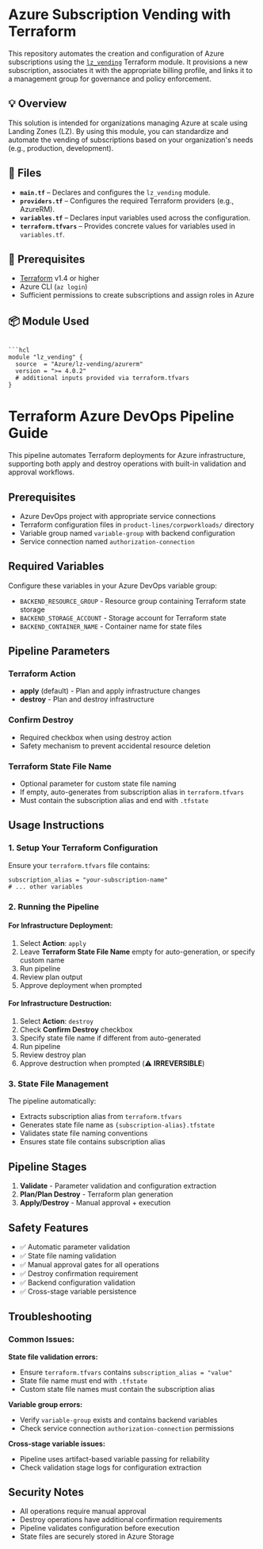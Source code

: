 # Azure Subscription Vending with Terraform

This repository automates the creation and configuration of Azure subscriptions using the [`lz_vending`](https://registry.terraform.io/modules/Azure/lz-vending/azurerm/latest) Terraform module. It provisions a new subscription, associates it with the appropriate billing profile, and links it to a management group for governance and policy enforcement.

## 💡 Overview

This solution is intended for organizations managing Azure at scale using Landing Zones (LZ). By using this module, you can standardize and automate the vending of subscriptions based on your organization's needs (e.g., production, development).

## 📁 Files

- **`main.tf`** – Declares and configures the `lz_vending` module.
- **`providers.tf`** – Configures the required Terraform providers (e.g., AzureRM).
- **`variables.tf`** – Declares input variables used across the configuration.
- **`terraform.tfvars`** – Provides concrete values for variables used in `variables.tf`.

## 🔧 Prerequisites

- [Terraform](https://developer.hashicorp.com/terraform/downloads) v1.4 or higher
- Azure CLI (`az login`)
- Sufficient permissions to create subscriptions and assign roles in Azure

## 📦 Module Used

<code>
```hcl
module "lz_vending" {
  source  = "Azure/lz-vending/azurerm"
  version = ">= 4.0.2"
  # additional inputs provided via terraform.tfvars
}
</code>

# Terraform Azure DevOps Pipeline Guide

This pipeline automates Terraform deployments for Azure infrastructure, supporting both apply and destroy operations with built-in validation and approval workflows.

## Prerequisites

- Azure DevOps project with appropriate service connections
- Terraform configuration files in `product-lines/corpworkloads/` directory
- Variable group named `variable-group` with backend configuration
- Service connection named `authorization-connection`

## Required Variables

Configure these variables in your Azure DevOps variable group:

- `BACKEND_RESOURCE_GROUP` - Resource group containing Terraform state storage
- `BACKEND_STORAGE_ACCOUNT` - Storage account for Terraform state
- `BACKEND_CONTAINER_NAME` - Container name for state files

## Pipeline Parameters

### Terraform Action
- **apply** (default) - Plan and apply infrastructure changes
- **destroy** - Plan and destroy infrastructure

### Confirm Destroy
- Required checkbox when using destroy action
- Safety mechanism to prevent accidental resource deletion

### Terraform State File Name
- Optional parameter for custom state file naming
- If empty, auto-generates from subscription alias in `terraform.tfvars`
- Must contain the subscription alias and end with `.tfstate`

## Usage Instructions

### 1. Setup Your Terraform Configuration

Ensure your `terraform.tfvars` file contains:
```hcl
subscription_alias = "your-subscription-name"
# ... other variables
```

### 2. Running the Pipeline

#### For Infrastructure Deployment:
1. Select **Action**: `apply`
2. Leave **Terraform State File Name** empty for auto-generation, or specify custom name
3. Run pipeline
4. Review plan output
5. Approve deployment when prompted

#### For Infrastructure Destruction:
1. Select **Action**: `destroy`
2. Check **Confirm Destroy** checkbox
3. Specify state file name if different from auto-generated
4. Run pipeline
5. Review destroy plan
6. Approve destruction when prompted (⚠️ **IRREVERSIBLE**)

### 3. State File Management

The pipeline automatically:
- Extracts subscription alias from `terraform.tfvars`
- Generates state file name as `{subscription-alias}.tfstate`
- Validates state file naming conventions
- Ensures state file contains subscription alias

## Pipeline Stages

1. **Validate** - Parameter validation and configuration extraction
2. **Plan/Plan Destroy** - Terraform plan generation
3. **Apply/Destroy** - Manual approval + execution

## Safety Features

- ✅ Automatic parameter validation
- ✅ State file naming validation
- ✅ Manual approval gates for all operations
- ✅ Destroy confirmation requirement
- ✅ Backend configuration validation
- ✅ Cross-stage variable persistence

## Troubleshooting

### Common Issues:

**State file validation errors:**
- Ensure `terraform.tfvars` contains `subscription_alias = "value"`
- State file name must end with `.tfstate`
- Custom state file names must contain the subscription alias

**Variable group errors:**
- Verify `variable-group` exists and contains backend variables
- Check service connection `authorization-connection` permissions

**Cross-stage variable issues:**
- Pipeline uses artifact-based variable passing for reliability
- Check validation stage logs for configuration extraction

## Security Notes

- All operations require manual approval
- Destroy operations have additional confirmation requirements
- Pipeline validates configuration before execution
- State files are securely stored in Azure Storage